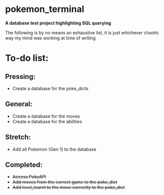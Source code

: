 # pokemon_terminal
**A database test project highlighting SQL querying**

The following is by no means an exhaustive list, it is just whichever chaotic way my mind was working at time of writing

# To-do list:
## Pressing:
- Create a database for the poke_dicts


## General:
- Create a database for the moves
- Create a database for the abilities

## Stretch:
- Add all Pokemon (Gen 1) to the database

## Completed:
- ~~Access PokeAPI~~
- ~~Add moves from the correct game to the poke_dict~~
- ~~Add level_learnt to the move correctly to the poke_dict~~
